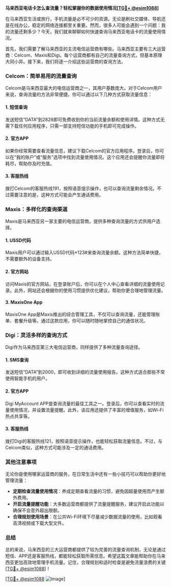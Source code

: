**马来西亚电话卡怎么查流量？轻松掌握你的数据使用情况[[TG💪+ @esim1088](https://t.me/s/esim1088)]**

在马来西亚生活或旅行，手机流量是必不可少的资源。无论是刷社交媒体、导航还是在线办公，稳定的网络连接都至关重要。然而，很多人可能会遇到一个问题：我的流量还剩多少？今天，我们就来聊聊如何快速查询马来西亚电话卡的流量使用情况。

首先，我们需要了解马来西亚的主流电信运营商有哪些。马来西亚主要有三大运营商：Celcom、Maxis和Digi。每个运营商都有自己的流量查询方式，但基本原理大同小异。接下来，我们将逐一介绍这些运营商的查询方法。

### Celcom：简单易用的流量查询

Celcom是马来西亚最大的电信运营商之一，其用户基数庞大。对于Celcom用户来说，查询流量的方法非常便捷。你可以通过以下几种方式获取流量信息：

#### 1. 短信查询
发送短信“DATA”到2828即可免费收到你的当前流量余额和使用详情。这种方式无需下载任何应用程序，只需一部支持短信功能的手机即可完成操作。

#### 2. 官方APP
如果你经常需要查看流量信息，建议下载Celcom的官方应用程序。登录后，你可以在“我的账户”或“服务”选项中找到流量使用情况。这个应用还会提醒你流量即将耗尽，帮助你及时充值。

#### 3. 客服热线
拨打Celcom的客服热线191，按照语音提示操作，也可以查询流量剩余情况。不过需要注意的是，这种方式可能会产生通话费用。

### Maxis：多样化的查询渠道

Maxis是马来西亚另一家主要的电信运营商，提供多种查询流量的方式供用户选择。

#### 1. USSD代码
Maxis用户可以通过输入USSD代码*123#来查询流量余额。这种方法简单快捷，不需要额外的设备支持。

#### 2. 官方网站
访问Maxis的官方网站，在登录账户后，你可以在个人中心查看详细的流量使用记录。此外，网站还会根据你的使用习惯提供优化建议，帮助你更合理地管理流量。

#### 3. MaxisOne App
MaxisOne App是Maxis推出的综合管理工具，不仅可以查询流量，还能管理账单、套餐升级等。通过这款应用，你可以随时随地掌控自己的通信状况。

### Digi：灵活多样的查询方式

Digi作为马来西亚第三大电信运营商，同样提供了多种流量查询途径。

#### 1. SMS查询
发送短信“DATA”到2000，即可收到详细的流量使用报告。这种方式适合那些不常使用智能手机的用户。

#### 2. 官方APP
Digi MyAccount APP是查询流量的最佳工具之一。登录后，你可以查看实时的流量使用情况，并设置流量提醒。此外，该应用还提供了丰富的增值服务，如Wi-Fi热点共享等。

#### 3. 客服热线
拨打Digi的客服热线121，按照语音提示操作，也能轻松获取流量信息。不过，与Celcom类似，这种方式可能涉及一定的通话费用。

### 其他注意事项

无论你是使用哪家运营商的服务，在日常生活中还有一些小技巧可以帮助你更好地管理流量：

- **定期检查流量使用情况**：养成定期查看流量的习惯，避免因超量使用而产生额外费用。
- **开启流量提醒功能**：大多数运营商都提供了流量提醒服务，建议开启此功能以确保不会意外超出限额。
- **合理规划使用场景**：在公共Wi-Fi环境下尽量减少数据流量的使用，比如观看高清视频或下载大型文件。

### 总结

总的来说，马来西亚的三大运营商都提供了较为完善的流量查询机制，无论是通过短信、APP还是客服热线，都能轻松获取所需信息。希望这篇文章能帮助你在马来西亚更加高效地管理手机流量。记住，合理规划和适时检查是避免流量浪费的关键[[TG💪+ @esim1088](https://t.me/s/esim1088)]！

[[TG💪+ @esim1088](https://t.me/s/esim1088) ![Image](https://i.postimg.cc/4NQfJmqS/Snipaste-2025-05-13-00-14-12.png)]